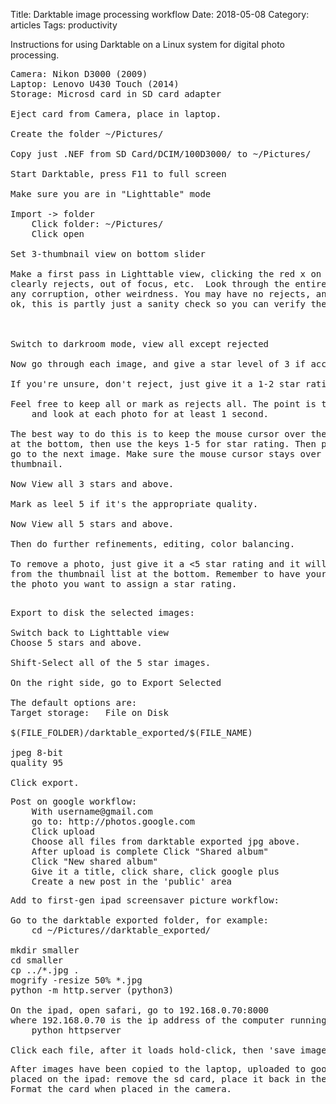 Title: Darktable image processing workflow
Date:  2018-05-08
Category: articles
Tags: productivity


Instructions for using Darktable on a Linux system for digital photo
processing.

<pre>
Camera: Nikon D3000 (2009)
Laptop: Lenovo U430 Touch (2014)
Storage: Microsd card in SD card adapter

Eject card from Camera, place in laptop.

Create the folder ~/Pictures/<timestamp>

Copy just .NEF from SD Card/DCIM/100D3000/ to ~/Pictures/<timestamp>

Start Darktable, press F11 to full screen

Make sure you are in "Lighttable" mode

Import -> folder 
    Click folder: ~/Pictures/<timestamp>
    Click open

Set 3-thumbnail view on bottom slider

Make a first pass in Lighttable view, clicking the red x on any that are
clearly rejects, out of focus, etc.  Look through the entire roll for
any corruption, other weirdness. You may have no rejects, and that is
ok, this is partly just a sanity check so you can verify the local copy.



Switch to darkroom mode, view all except rejected

Now go through each image, and give a star level of 3 if acceptable.

If you're unsure, don't reject, just give it a 1-2 star rating

Feel free to keep all or mark as rejects all. The point is to go through
    and look at each photo for at least 1 second.

The best way to do this is to keep the mouse cursor over the thumbnail
at the bottom, then use the keys 1-5 for star rating. Then push space to
go to the next image. Make sure the mouse cursor stays over the center
thumbnail.

Now View all 3 stars and above. 

Mark as leel 5 if it's the appropriate quality.

Now View all 5 stars and above.

Then do further refinements, editing, color balancing.

To remove a photo, just give it a <5 star rating and it will disappear
from the thumbnail list at the bottom. Remember to have your mouse over
the photo you want to assign a star rating.

</pre>

<pre>
Export to disk the selected images:

Switch back to Lighttable view
Choose 5 stars and above.

Shift-Select all of the 5 star images.

On the right side, go to Export Selected

The default options are:
Target storage:   File on Disk

$(FILE_FOLDER)/darktable_exported/$(FILE_NAME)

jpeg 8-bit
quality 95

Click export.
</pre>


<pre>
Post on google workflow:
    With username@gmail.com
    go to: http://photos.google.com
    Click upload
    Choose all files from darktable exported jpg above.
    After upload is complete Click "Shared album"
    Click "New shared album"
    Give it a title, click share, click google plus
    Create a new post in the 'public' area
</pre>


<pre>
Add to first-gen ipad screensaver picture workflow:

Go to the darktable exported folder, for example:
    cd ~/Pictures/<timestamp>/darktable_exported/

mkdir smaller
cd smaller
cp ../*.jpg .
mogrify -resize 50% *.jpg
python -m http.server (python3)
    
On the ipad, open safari, go to 192.168.0.70:8000
where 192.168.0.70 is the ip address of the computer running the
    python httpserver

Click each file, after it loads hold-click, then 'save image'
</pre>


<pre>
After images have been copied to the laptop, uploaded to google, and
placed on the ipad: remove the sd card, place it back in the camera.
Format the card when placed in the camera.
</pre>

